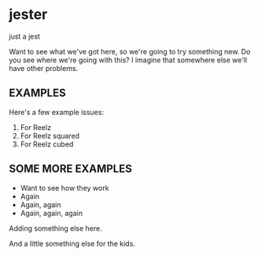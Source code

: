 jester
======

just a jest

Want to see what we've got here, so we're going to try something new. Do you see where we're going with this? I imagine that somewhere else we'll have other problems.

## EXAMPLES

Here's a few example issues:
  1. For Reelz
  2. For Reelz squared
  3. For Reelz cubed


## SOME MORE EXAMPLES

- Want to see how they work
- Again
- Again, again
- Again, again, again


Adding something else here.

And a little something else for the kids. 